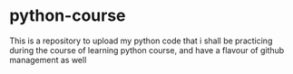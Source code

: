 # python-course
This is a repository to upload my python code that i shall be practicing during the course of learning python course, and have a flavour of github management as well

